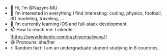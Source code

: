 - 👋 Hi, I’m @Nazym-MU
- 👀 I’m interested in everything I find interesting: coding, physics, football, 3D modeling, traveling, ...
- 🌱 I’m currently learning iOS and full-stack development.
- 📫 How to reach me: LinkedIn [https://www.linkedin.com/in/zhiyengaliyeva/]
- 😄 Pronouns: she/her
- ⚡ Random fact: I am an undergraduate student studying in 6 countries.

<!---
Nazym-MU/Nazym-MU is a ✨ special ✨ repository because its `README.md` (this file) appears on your GitHub profile.
You can click the Preview link to take a look at your changes.
--->
